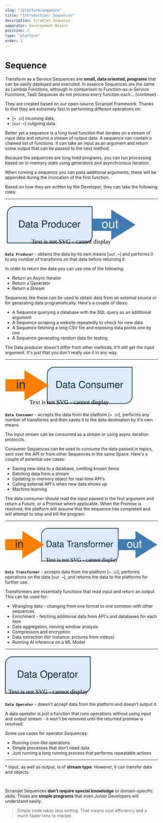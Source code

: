 ```yaml
---
slug: "/platform/sequence"
title: "Introduction: Sequences"
description: Scramjet Sequence
separator: Development Basics
position: 2
type: "platform"
order: 1
---
```


# Sequence

Transform as a Service Sequences are **small, data oriented, programs** that can be easily deployed and executed. In essence Sequences are the same as Lambda Functions, although in comparison to Function-as-a-Service Functions, TaaS Sequeces do not process every function each... {continue}

They are created based on our open-source Scramjet Framework. Thanks to that they are extremely fast in performing different operations on:

- [`➡ in`] incoming data,
- [`out ➡`] outgoing data.

Better yet a sequence is a long lived function that iterates on a stream of input data and returns a stream of output data. A sequence can contain a chained list of functions. It can take an input as an argument and return some output that can be passed to the next method.​

Because the sequences are long lived programs, you can run processing based on in-memory state using generators and asynchronous iteration.

When running a sequence you can pass additional arguments, these will be appended during the invocation of the first function.

Based on how they are written by the Developer, they can take the following roles:​

---

![Data going out](../../images/diagrams/data-producer.svg)

**`Data Producer​`** - obtains the data by its own means [`out ➡`] and performs 0 to any number of transforms on that data before returning it.

In order to return the data you can use one of the following:

* Return an Async Iterator
* Return a Generator
* Return a Stream

Sequences like these can be used to obtain data from an external source or for generating data programatically. Here's a couple of ideas:

* A Sequence querying a database with the SQL query as an additional argument
* A Sequence scraping a website repeatedly to check for new data
* A Sequence fetching a long CSV file and exposing data points one by one
* A Sequence generating random data for testing

The Data producer doesn't differ from other methods, it'll still get the input argument. It's just that you don't really use it in any way.

---

![Data going in](../../images/diagrams/data-consumer.svg)

**`Data Consumer​`** - accepts the data from the platform [`➡ in`], performs any number of transforms and then saves it to the data destination by it's own means.

The input stream can be consumed as a stream or using async iteration protocols.

Consumer Sequences can be used to consume the data passed in topics, sent over the API or from other Sequences in the same Space. Here's a couple of potential use cases:

* Saving new data to a database, omitting known items
* Batching data from a stream
* Updating in-memory object for real-time API's
* Calling external API's when new data shows up
* Machine learning

The data consumer should read the input passed in the first argument and return a Future, or a Promise where applicable. When the Promise is resolved, the platform will assume that the sequence has completed and will attempt to stop and kill the program.

---

![Data going in and out](../../images/diagrams/data-transformer.svg)

**`Data Transformer`​** - accepts data from the platform [`➡ in`], performs operations on the data [`out ➡`], and returns the data to the platforms for further use.

Transformers are essentially functions that read input and return an output. This can be used for:

* Wrangling data - changing from one format to one common with other sequences.
* Enrichment - fetching additional data from API's and databases for each item
* Data aggregation, moving window analysis
* Compression and encryption
* Data extraction (for instance: pictures from videos)
* Running AI inference on a ML Model

---

![No data going in or out](../../images/diagrams/data-operator.svg)

**`Data Operator​`** - doesn't accept data from the platform and doesn't output it.

A data opetator is just a function that runs operations without using input and output stream - it won't be removed until the returned promise is resolved.

Some use cases for operator Sequences:

* Running cron-like operations
* Simple processes that don't need data
* Just running a long running process that performs repeatable actions

---

\* Input, as well as output, is of **stream type**. However, it can transfer data and objects.

<br />

Scramjet Sequences **don’t require special knowledge** or domain-specific skills. Those are **simple programs** that even Junior Developers will understand easily.

> Simple code takes less writing. That means cost efficiency and a much faster time&nbsp;to&nbsp;market.
